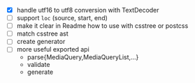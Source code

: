 - [x] handle utf16 to utf8 conversion with TextDecoder
- [ ] support `loc` (source, start, end)
- [ ] make it clear in Readme how to use with csstree or postcss
- [ ] match csstree ast
- [ ] create generator
- [ ] more useful exported api
  - parse{MediaQuery,MediaQueryList,...}
  - validate
  - generate
